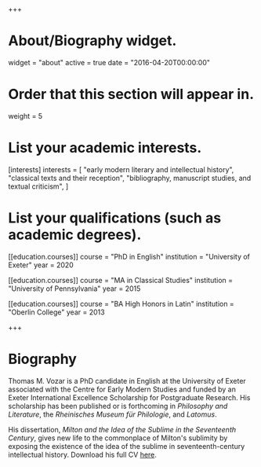 +++
# About/Biography widget.
widget = "about"
active = true
date = "2016-04-20T00:00:00"

# Order that this section will appear in.
weight = 5

# List your academic interests.
[interests]
  interests = [
    "early modern literary and intellectual history",
    "classical texts and their reception",
    "bibliography, manuscript studies, and textual criticism",
  ]

# List your qualifications (such as academic degrees).
[[education.courses]]
  course = "PhD in English"
  institution = "University of Exeter"
  year = 2020

[[education.courses]]
  course = "MA in Classical Studies"
  institution = "University of Pennsylvania"
  year = 2015

[[education.courses]]
  course = "BA High Honors in Latin"
  institution = "Oberlin College"
  year = 2013
 
+++

# Biography

Thomas M. Vozar is a PhD candidate in English at the University of Exeter associated with the Centre for Early Modern Studies and funded by an Exeter International Excellence Scholarship for Postgraduate Research. His scholarship has been published or is forthcoming in *Philosophy and Literature*, the *Rheinisches Museum für Philologie*, and *Latomus*.

His dissertation, *Milton and the Idea of the Sublime in the Seventeenth Century*, gives new life to the commonplace of Milton's sublimity by exposing the existence of the idea of the sublime in seventeenth-century intellectual history. Download his full CV [here](pdf/CV.pdf).
